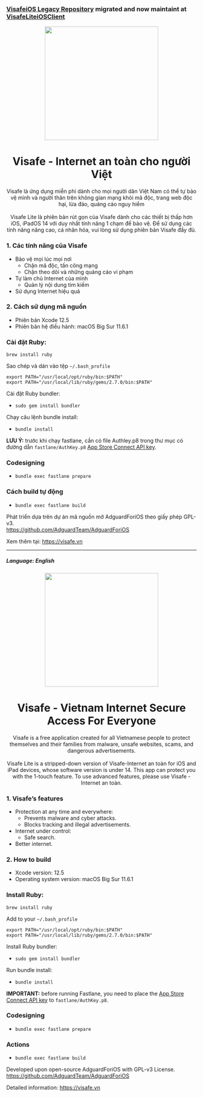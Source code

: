 
### [VisafeiOS Legacy Repository](https://github.com/Visafe/VisafeIOS) migrated and now maintaint at [VisafeLiteiOSClient](https://github.com/Visafe/VisafeLiteiOSClient)


<p align="center">
  <img width="300px" src="https://app.visafe.vn/static/media/wesafe_icon.ddf9251c.png"/>
</p>
<h1 align="center">Visafe - Internet an toàn cho người Việt</h1>

<div style="text-align: center">Visafe là ứng dụng miễn phí dành cho mọi người dân Việt Nam có thể tự bảo vệ mình và người thân trên không gian mạng khỏi mã độc, trang web độc hại, lừa đảo, quảng cáo nguy hiểm</div>
<br>
<div style="text-align: center">Visafe Lite là phiên bản rút gọn của Visafe dành cho các thiết bị thấp hơn iOS, iPadOS 14 với duy nhất tính năng 1 chạm để bảo vệ. Để sử dụng các tính năng nâng cao, cá nhân hóa, vui lòng sử dụng phiên bản Visafe đầy đủ.</div>

<h3 align="left">1. Các tính năng của Visafe</h3>

+ Bảo vệ mọi lúc mọi nơi
    * Chặn mã độc, tấn công mạng
    + Chặn theo dõi và những quảng cáo vi phạm
+ Tự làm chủ Internet của mình
    * Quản lý nội dung tìm kiếm
+ Sử dụng Internet hiệu quả



<h3 align="left">2. Cách sử dụng mã nguồn</h3>

+ Phiên bản Xcode 12.5
+ Phiên bản hệ điều hành: macOS Big Sur 11.6.1 
### Cài đặt Ruby:

```
brew install ruby
```

Sao chép và dán vào tệp `~/.bash_profile`

```
export PATH="/usr/local/opt/ruby/bin:$PATH"
export PATH="/usr/local/lib/ruby/gems/2.7.0/bin:$PATH"
```

Cài đặt Ruby bundler:

- `sudo gem install bundler`

Chạy câu lệnh bundle install:

- `bundle install`

**LƯU Ý:** trước khi chạy fastlane, cần có file Authley.p8 trong thư mục có đường dẫn `fastlane/AuthKey.p8` [App Store Connect API key](https://docs.fastlane.tools/app-store-connect-api/#using-an-app-store-connect-api-key).


### Codesigning

- `bundle exec fastlane prepare`

### Cách build tự động

- `bundle exec fastlane build` 

Phát triển dựa trên dự án mã nguồn mở AdguardForiOS theo giấy phép GPL-v3.  
https://github.com/AdguardTeam/AdguardForiOS

Xem thêm tại: https://visafe.vn 

----
<p align="left">
  <h5>Language: English</h5> 
</p>
<p align="center">
  <img width="300px" src="https://app.visafe.vn/static/media/wesafe_icon.ddf9251c.png"/>
</p>
<h1 align="center">Visafe - Vietnam Internet Secure Access For Everyone</h1>
<div style="text-align: center">Visafe is a free application created for all Vietnamese people to protect themselves and their families from malware, unsafe websites, scams, and dangerous advertisements.</div>
<br>
<div style="text-align: center">Visafe Lite is a stripped-down version of Visafe-Internet an toàn for iOS and iPad devices, whose software version is under 14. This app can protect you with the 1-touch feature. To use advanced features, please use Visafe - Internet an toàn.</div>


<h3 align="left">1. Visafe’s features</h3>

+ Protection at any time and everywhere:
    * Prevents malware and cyber attacks.
    + Blocks tracking and illegal advertisements.
+ Internet under control:
    * Safe search.
+ Better internet.



<h3 align="left">2. How to build</h3>

+ Xcode version: 12.5
+ Operating system version: macOS Big Sur 11.6.1 
### Install Ruby:

```
brew install ruby
```

Add to your `~/.bash_profile`

```
export PATH="/usr/local/opt/ruby/bin:$PATH"
export PATH="/usr/local/lib/ruby/gems/2.7.0/bin:$PATH"
```


Install Ruby bundler:

- `sudo gem install bundler`

Run bundle install:

- `bundle install`

**IMPORTANT:** before running Fastlane, you need to place the [App Store Connect API key](https://docs.fastlane.tools/app-store-connect-api/#using-an-app-store-connect-api-key) to `fastlane/AuthKey.p8`.


### Codesigning

- `bundle exec fastlane prepare`

### Actions

- `bundle exec fastlane build`


Developed upon open-source AdguardForiOS with GPL-v3 License.  
https://github.com/AdguardTeam/AdguardForiOS

Detailed information: https://visafe.vn 
